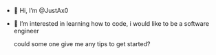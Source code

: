 - 👋 Hi, I’m @JustAx0
- 👀 I’m interested in learning how to code, i would like to be a software engineer

  could some one give me any tips to get started?
